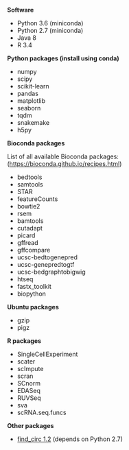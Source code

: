 **Software**

* Python 3.6 (miniconda)
* Python 2.7 (miniconda)
* Java 8
* R 3.4

**Python packages (install using conda)**
* numpy
* scipy
* scikit-learn
* pandas
* matplotlib
* seaborn
* tqdm
* snakemake
* h5py

**Bioconda packages**

List of all available Bioconda packages: (https://bioconda.github.io/recipes.html)

* bedtools
* samtools
* STAR
* featureCounts
* bowtie2
* rsem
* bamtools
* cutadapt
* picard
* gffread
* gffcompare
* ucsc-bedtogenepred
* ucsc-genepredtogtf
* ucsc-bedgraphtobigwig
* htseq
* fastx_toolkit
* biopython

**Ubuntu packages**
* gzip
* pigz

**R packages**
* SingleCellExperiment
* scater
* scImpute
* scran
* SCnorm
* EDASeq
* RUVSeq
* sva
* scRNA.seq.funcs

**Other packages**
* [find_circ 1.2](https://github.com/marvin-jens/find_circ) (depends on Python 2.7)
